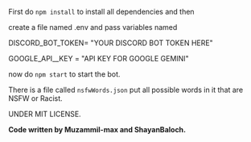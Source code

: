 
First do `npm install` to install all dependencies
and then 


create a file named .env
and pass variables named

DISCORD_BOT_TOKEN= "YOUR DISCORD BOT TOKEN HERE"

GOOGLE_API__KEY = "API KEY FOR GOOGLE GEMINI"

now do
``npm start`` to start the bot.

There is a file called `nsfwWords.json` put all possible words in it that are NSFW or Racist.


UNDER MIT LICENSE.

**Code written by Muzammil-max and ShayanBaloch.**
